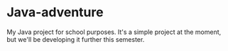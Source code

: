 # Java-adventure
My Java project for school purposes. It's a simple project at the moment, but we'll be developing it further this semester.
